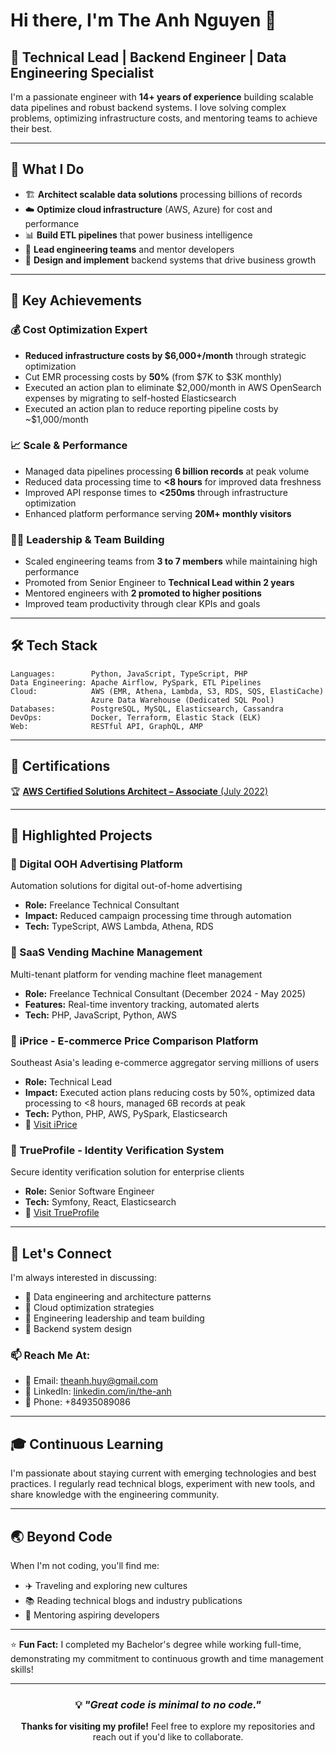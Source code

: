 # Hi there, I'm The Anh Nguyen 👋

## 🚀 Technical Lead | Backend Engineer | Data Engineering Specialist

I'm a passionate engineer with **14+ years of experience** building scalable data pipelines and robust backend systems. I love solving complex problems, optimizing infrastructure costs, and mentoring teams to achieve their best.

---

## 💼 What I Do

- 🏗️ **Architect scalable data solutions** processing billions of records
- ☁️ **Optimize cloud infrastructure** (AWS, Azure) for cost and performance
- 📊 **Build ETL pipelines** that power business intelligence
- 👥 **Lead engineering teams** and mentor developers
- 🔧 **Design and implement** backend systems that drive business growth

---

## 🎯 Key Achievements

### 💰 Cost Optimization Expert
- **Reduced infrastructure costs by $6,000+/month** through strategic optimization
- Cut EMR processing costs by **50%** (from $7K to $3K monthly)
- Executed an action plan to eliminate $2,000/month in AWS OpenSearch expenses by migrating to self-hosted Elasticsearch
- Executed an action plan to reduce reporting pipeline costs by ~$1,000/month

### 📈 Scale & Performance
- Managed data pipelines processing **6 billion records** at peak volume
- Reduced data processing time to **<8 hours** for improved data freshness
- Improved API response times to **<250ms** through infrastructure optimization
- Enhanced platform performance serving **20M+ monthly visitors**

### 👨‍💼 Leadership & Team Building
- Scaled engineering teams from **3 to 7 members** while maintaining high performance
- Promoted from Senior Engineer to **Technical Lead within 2 years**
- Mentored engineers with **2 promoted to higher positions**
- Improved team productivity through clear KPIs and goals

---

## 🛠️ Tech Stack

```text
Languages:        Python, JavaScript, TypeScript, PHP
Data Engineering: Apache Airflow, PySpark, ETL Pipelines
Cloud:            AWS (EMR, Athena, Lambda, S3, RDS, SQS, ElastiCache)
                  Azure Data Warehouse (Dedicated SQL Pool)
Databases:        PostgreSQL, MySQL, Elasticsearch, Cassandra
DevOps:           Docker, Terraform, Elastic Stack (ELK)
Web:              RESTful API, GraphQL, AMP
```

---

## 📜 Certifications

🏆 [**AWS Certified Solutions Architect – Associate** (July 2022)](https://www.credly.com/badges/2cf93814-6511-40af-ab43-852d66f1e1cd?source=linked_in_profile)

---

## 🌟 Highlighted Projects

### 🤖 Digital OOH Advertising Platform
Automation solutions for digital out-of-home advertising
- **Role:** Freelance Technical Consultant
- **Impact:** Reduced campaign processing time through automation
- **Tech:** TypeScript, AWS Lambda, Athena, RDS

### 🏪 SaaS Vending Machine Management
Multi-tenant platform for vending machine fleet management
- **Role:** Freelance Technical Consultant (December 2024 - May 2025)
- **Features:** Real-time inventory tracking, automated alerts
- **Tech:** PHP, JavaScript, Python, AWS

### 🎯 iPrice - E-commerce Price Comparison Platform
Southeast Asia's leading e-commerce aggregator serving millions of users
- **Role:** Technical Lead
- **Impact:** Executed action plans reducing costs by 50%, optimized data processing to <8 hours, managed 6B records at peak
- **Tech:** Python, PHP, AWS, PySpark, Elasticsearch
- 🔗 [Visit iPrice](https://iprice.my)

### 🔐 TrueProfile - Identity Verification System
Secure identity verification solution for enterprise clients
- **Role:** Senior Software Engineer
- **Tech:** Symfony, React, Elasticsearch
- 🔗 [Visit TrueProfile](https://www.trueprofile.io)

---

## 🤝 Let's Connect

I'm always interested in discussing:
- 💬 Data engineering and architecture patterns
- 🚀 Cloud optimization strategies
- 👥 Engineering leadership and team building
- 🔧 Backend system design

### 📫 Reach Me At:

- 📧 Email: theanh.huy@gmail.com
- 💼 LinkedIn: [linkedin.com/in/the-anh](https://www.linkedin.com/in/the-anh)
- 📱 Phone: +84935089086

---

## 🎓 Continuous Learning

I'm passionate about staying current with emerging technologies and best practices. I regularly read technical blogs, experiment with new tools, and share knowledge with the engineering community.

---

## 🌏 Beyond Code

When I'm not coding, you'll find me:
- ✈️ Traveling and exploring new cultures
- 📚 Reading technical blogs and industry publications
- 🎯 Mentoring aspiring developers

---

⭐️ **Fun Fact:** I completed my Bachelor's degree while working full-time, demonstrating my commitment to continuous growth and time management skills!

---

<div align="center">

### 💡 *"Great code is minimal to no code."*

**Thanks for visiting my profile!** Feel free to explore my repositories and reach out if you'd like to collaborate.

</div>
